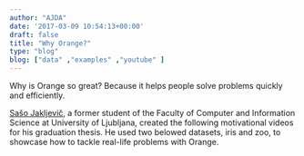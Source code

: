 ```yaml
---
author: "AJDA"
date: '2017-03-09 10:54:13+00:00'
draft: false
title: "Why Orange?"
type: "blog"
blog: ["data" ,"examples" ,"youtube" ]
---
```


Why is Orange so great? Because it helps people solve problems quickly and efficiently.

[Sašo Jakljevič](https://www.linkedin.com/in/saso-jakljevic-90252095/), a former student of the Faculty of Computer and Information Science at University of Ljubljana, created the following motivational videos for his graduation thesis. He used two belowed datasets, iris and zoo, to showcase how to tackle real-life problems with Orange.


<YouTube embedId="1_vek6FkFeM" />


<YouTube embedId="hGdnx4tiDHI" />






